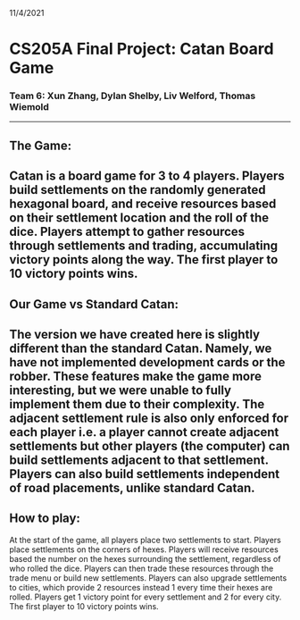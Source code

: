 11/4/2021
# CS205A Final Project: Catan Board Game #
### Team 6: Xun Zhang, Dylan Shelby, Liv Welford, Thomas Wiemold ###
---
## The Game: ##
Catan is a board game for 3 to 4 players. Players build settlements on the randomly generated hexagonal board, 
and receive resources based on their settlement
location and the roll of the dice. Players attempt to gather resources through settlements and trading, accumulating 
victory points along the way. The first player to 10 victory points wins.
---
## Our Game vs Standard Catan: ##
The version we have created here is slightly different than the standard Catan. Namely, we have not implemented development
cards or the robber. These features make the game more interesting, but we were unable to fully implement them due to their
complexity. The adjacent settlement rule is also only enforced for each player i.e. a player cannot create adjacent settlements
but other players (the computer) can build settlements adjacent to that settlement. Players can also build settlements 
independent of road placements, unlike standard Catan.
---
## How to play: ##
At the start of the game, all players place two settlements to start. Players place settlements on the corners of hexes.
Players will receive resources based the number on the hexes surrounding the settlement, regardless of who rolled the dice. 
Players can then trade these 
resources through the trade menu or build new settlements. Players can also upgrade settlements to cities, which provide 
2 resources instead 1 every time their hexes are rolled. Players get 1 victory point for every settlement and 2 for every
city. The first player to 10 victory points wins. 
